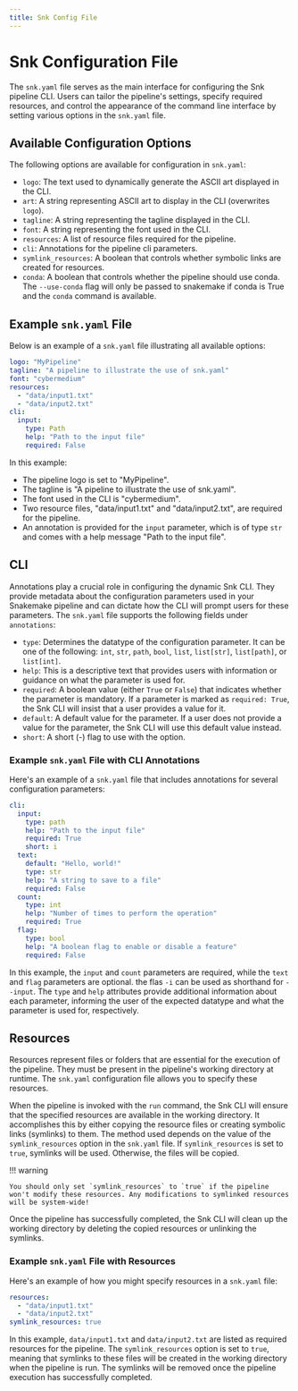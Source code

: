 ```yaml
---
title: Snk Config File
---
```


# Snk Configuration File

The `snk.yaml` file serves as the main interface for configuring the Snk pipeline CLI. Users can tailor the pipeline's settings, specify required resources, and control the appearance of the command line interface by setting various options in the `snk.yaml` file.

## Available Configuration Options

The following options are available for configuration in `snk.yaml`:

- `logo`: The text used to dynamically generate the ASCII art displayed in the CLI.
- `art`: A string representing ASCII art to display in the CLI (overwrites `logo`).
- `tagline`: A string representing the tagline displayed in the CLI.
- `font`: A string representing the font used in the CLI.
- `resources`: A list of resource files required for the pipeline.
- `cli`: Annotations for the pipeline cli parameters.
- `symlink_resources`: A boolean that controls whether symbolic links are created for resources.
- `conda`: A boolean that controls whether the pipeline should use conda. The `--use-conda` flag will only be passed to snakemake if conda is True and the `conda` command is available.

## Example `snk.yaml` File

Below is an example of a `snk.yaml` file illustrating all available options:

```yaml
logo: "MyPipeline"
tagline: "A pipeline to illustrate the use of snk.yaml"
font: "cybermedium"
resources:
  - "data/input1.txt"
  - "data/input2.txt"
cli:
  input:
    type: Path
    help: "Path to the input file"
    required: False
```

In this example:

- The pipeline logo is set to "MyPipeline".
- The tagline is "A pipeline to illustrate the use of snk.yaml".
- The font used in the CLI is "cybermedium".
- Two resource files, "data/input1.txt" and "data/input2.txt", are required for the pipeline.
- An annotation is provided for the `input` parameter, which is of type `str` and comes with a help message "Path to the input file".

## CLI

Annotations play a crucial role in configuring the dynamic Snk CLI. They provide metadata about the configuration parameters used in your Snakemake pipeline and can dictate how the CLI will prompt users for these parameters. The `snk.yaml` file supports the following fields under `annotations`:

- `type`: Determines the datatype of the configuration parameter. It can be one of the following: `int`, `str`, `path`, `bool`, `list`, `list[str]`, `list[path]`, or `list[int]`.
- `help`: This is a descriptive text that provides users with information or guidance on what the parameter is used for.
- `required`: A boolean value (either `True` or `False`) that indicates whether the parameter is mandatory. If a parameter is marked as `required: True`, the Snk CLI will insist that a user provides a value for it.
- `default`: A default value for the parameter. If a user does not provide a value for the parameter, the Snk CLI will use this default value instead.
- `short`: A short (-) flag to use with the option.

### Example `snk.yaml` File with CLI Annotations

Here's an example of a `snk.yaml` file that includes annotations for several configuration parameters:

```yaml
cli:
  input:
    type: path
    help: "Path to the input file"
    required: True
    short: i
  text:
    default: "Hello, world!"
    type: str
    help: "A string to save to a file"
    required: False
  count:
    type: int
    help: "Number of times to perform the operation"
    required: True
  flag:
    type: bool
    help: "A boolean flag to enable or disable a feature"
    required: False
```

In this example, the `input` and `count` parameters are required, while the `text` and `flag` parameters are optional. the flas `-i` can be used as shorthand for `--input`. The `type` and `help` attributes provide additional information about each parameter, informing the user of the expected datatype and what the parameter is used for, respectively.

## Resources

Resources represent files or folders that are essential for the execution of the pipeline. They must be present in the pipeline's working directory at runtime. The `snk.yaml` configuration file allows you to specify these resources.

When the pipeline is invoked with the `run` command, the Snk CLI will ensure that the specified resources are available in the working directory. It accomplishes this by either copying the resource files or creating symbolic links (symlinks) to them. The method used depends on the value of the `symlink_resources` option in the `snk.yaml` file. If `symlink_resources` is set to `true`, symlinks will be used. Otherwise, the files will be copied.

!!! warning

    You should only set `symlink_resources` to `true` if the pipeline won't modify these resources. Any modifications to symlinked resources will be system-wide!


Once the pipeline has successfully completed, the Snk CLI will clean up the working directory by deleting the copied resources or unlinking the symlinks.

### Example `snk.yaml` File with Resources

Here's an example of how you might specify resources in a `snk.yaml` file:

```yaml
resources:
  - "data/input1.txt"
  - "data/input2.txt"
symlink_resources: true
```

In this example, `data/input1.txt` and `data/input2.txt` are listed as required resources for the pipeline. The `symlink_resources` option is set to `true`, meaning that symlinks to these files will be created in the working directory when the pipeline is run. The symlinks will be removed once the pipeline execution has successfully completed.
